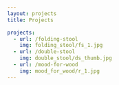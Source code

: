 ```yaml
---
layout: projects
title: Projects

projects:
  - url: /folding-stool
    img: folding_stool/fs_1.jpg
  - url: /double-stool
    img: double_stool/ds_thumb.jpg
  - url: /mood-for-wood
    img: mood_for_wood/r_1.jpg
---
```

